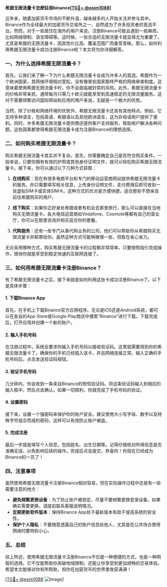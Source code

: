 **希腊无限流量卡怎麽註冊binance[[TG💪+ @esim1088](https://t.me/s/esim1088)]**

近年来，随着加密货币市场的不断升温，越来越多的人开始关注并参与其中。Binance作为全球最大的加密货币交易所之一，自然成为了许多投资者的首选平台。然而，对于一些居住在海外的用户来说，注册Binance可能会遇到一些麻烦，比如网络限制、语言障碍等。这时候，一张合适的无限流量卡就显得尤为重要了。尤其是希腊的无限流量卡，因其性价比高、覆盖范围广而备受青睐。那么，如何利用希腊无限流量卡成功注册Binance呢？本文将为你详细解答。

### 一、为什么选择希腊无限流量卡？

首先，让我们来了解一下为什么希腊无限流量卡会成为许多人的首选。希腊作为一个欧洲国家，其网络环境相对宽松，没有像某些国家那样严格的网络审查制度。这意味着使用希腊无限流量卡时，你不会面临被封禁的风险。此外，希腊无限流量卡的价格非常亲民，通常每月只需几十欧元就能享受到高速稳定的无限流量服务。这对于需要频繁访问国际网站和应用的用户来说，无疑是一个极大的优势。

当然，除了价格和网络环境的优势外，希腊无限流量卡还具有其他特点。例如，它支持多种语言，包括英语、希腊语以及其他欧洲语言，这为非母语用户提供了便利。同时，许多希腊无限流量卡提供商还提供客户支持服务，帮助用户解决各种问题。这些因素都使得希腊无限流量卡成为注册Binance的理想选择。

### 二、如何购买希腊无限流量卡？

购买希腊无限流量卡其实并不复杂。首先，你需要确定自己是否符合购买条件。一般来说，只要你拥有有效的护照或其他身份证明文件，就可以轻松购买希腊无限流量卡。接下来，你可以通过以下几种方式获取：

1. **在线购买**：现在有很多电商平台和专门的移动运营商网站提供希腊无限流量卡的服务。你只需要填写相关信息，上传身份证明文件，支付费用后即可收到一张虚拟SIM卡或实体SIM卡。这种方式的优点是方便快捷，适合那些不想亲自前往希腊购买的用户。

2. **线下购买**：如果你正好身处希腊或者有机会去那里旅行，那么可以直接在当地购买无限流量卡。各大电信运营商如Vodafone、Cosmote等都有自己的营业厅，你可以在那里咨询并购买适合你的套餐。

3. **代购服务**：还有一些专门从事代购业务的公司，他们可以帮助你从希腊购买无限流量卡并邮寄给你。虽然这种方式可能稍微慢一些，但胜在省心省力。

无论采用哪种方式，购买希腊无限流量卡的过程都非常简单。只要按照指引完成操作，很快你就能享受到稳定快速的互联网连接了。

### 三、如何用希腊无限流量卡注册Binance？

有了希腊无限流量卡之后，接下来就是如何利用这张卡成功注册Binance了。以下是具体步骤：

#### 1. 下载Binance App

首先，在手机上下载Binance官方应用程序。无论是iOS还是Android系统，都可以在各自的App Store或Google Play商店中搜索“Binance”进行下载。下载完成后，打开应用并创建一个新的账户。

#### 2. 输入手机号码

在注册过程中，系统会要求你输入手机号码以接收验证码。这里就需要用到你的希腊无限流量卡了。确保你的手机已经插入该卡，并且网络连接正常。输入正确的手机号码后，点击发送验证码按钮。

#### 3. 验证手机号码

几分钟内，你会收到一条来自Binance的短信验证码。将这条验证码输入到相应的输入框中，然后点击确认。如果一切顺利，你就完成了手机号码的验证。

#### 4. 设置密码

接下来，设置一个强密码来保护你的账户安全。建议使用大小写字母、数字以及特殊字符组合而成的密码，这样可以有效防止账户被盗。

#### 5. 完成注册

最后一步就是填写个人信息，包括姓名、出生日期等。记得仔细核对所填信息是否准确无误，以免影响后续的操作。完成后点击提交，恭喜你！你现在已经成为Binance的一员了！

### 四、注意事项

虽然使用希腊无限流量卡注册Binance相对容易，但在实际操作过程中还是有一些需要注意的地方：

- **避免频繁更换设备**：为了防止账户被锁定，尽量不要频繁更换登录设备。如果确实需要更换，请提前联系客服说明情况。
- **定期更新软件版本**：保持Binance App处于最新版本有助于提高系统的安全性。
- **保护个人隐私**：不要随意透露自己的账户信息给他人，尤其是在公共场合使用网络时要特别小心。

### 五、总结

综上所述，使用希腊无限流量卡注册Binance不仅是一种便捷的方式，也是一种明智的选择。它不仅能帮助你突破地域限制，还能让你享受到更加顺畅的交易体验。希望本文能够对你有所帮助，祝你在加密货币的世界里收获满满！

[[TG💪+ @esim1088](https://t.me/s/esim1088) ![Image](https://i.postimg.cc/4NQfJmqS/Snipaste-2025-05-13-00-14-12.png)]